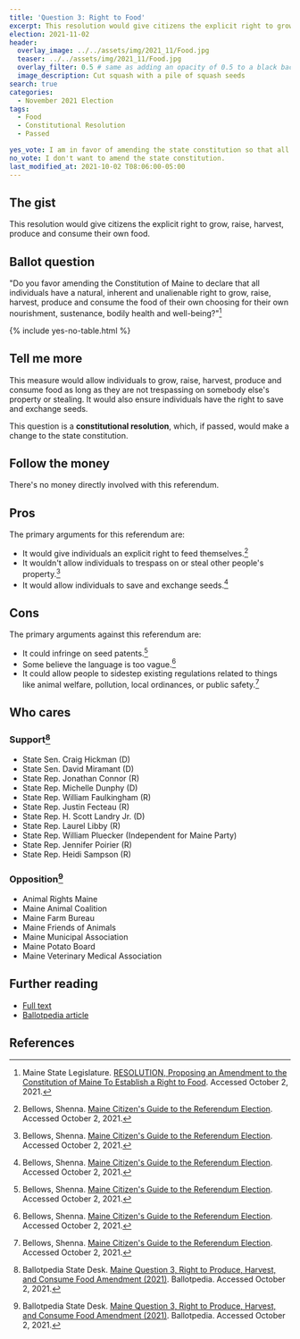 ```yaml
---
title: 'Question 3: Right to Food'
excerpt: This resolution would give citizens the explicit right to grow their own food.
election: 2021-11-02
header:
  overlay_image: ../../assets/img/2021_11/Food.jpg
  teaser: ../../assets/img/2021_11/Food.jpg
  overlay_filter: 0.5 # same as adding an opacity of 0.5 to a black background
  image_description: Cut squash with a pile of squash seeds
search: true
categories:
  - November 2021 Election
tags:
  - Food
  - Constitutional Resolution
  - Passed

yes_vote: I am in favor of amending the state constitution so that all individuals have the right to grow, raise, harvest, produce and consume the food of their choosing.
no_vote: I don't want to amend the state constitution.
last_modified_at: 2021-10-02 T08:06:00-05:00
---
```


## The gist

This resolution would give citizens the explicit right to grow, raise, harvest, produce and consume their own food.

## Ballot question

"Do you favor amending the Constitution of Maine to declare that all individuals have a natural, inherent and unalienable right to grow, raise, harvest, produce and consume the food of their own choosing for their own nourishment, sustenance, bodily health and well-being?"[^1]

{% include yes-no-table.html %}

## Tell me more

This measure would allow individuals to grow, raise, harvest, produce and consume food as long as they are not trespassing on somebody else's property or stealing. It would also ensure individuals have the right to save and exchange seeds.

This question is a **constitutional resolution**, which, if passed, would make a change to the state constitution.

## Follow the money

There's no money directly involved with this referendum.

## Pros

The primary arguments for this referendum are:

- It would give individuals an explicit right to feed themselves.[^3]
- It wouldn't allow individuals to trespass on or steal other people's property.[^3]
- It would allow individuals to save and exchange seeds.[^3]

## Cons

The primary arguments against this referendum are:

- It could infringe on seed patents.[^3]
- Some believe the language is too vague.[^3]
- It could allow people to sidestep existing regulations related to things like animal welfare, pollution, local ordinances, or public safety.[^3]

## Who cares

### Support[^2]

- State Sen. Craig Hickman (D)
- State Sen. David Miramant (D)
- State Rep. Jonathan Connor (R)
- State Rep. Michelle Dunphy (D)
- State Rep. William Faulkingham (R)
- State Rep. Justin Fecteau (R)
- State Rep. H. Scott Landry Jr. (D)
- State Rep. Laurel Libby (R)
- State Rep. William Pluecker (Independent for Maine Party)
- State Rep. Jennifer Poirier (R)
- State Rep. Heidi Sampson (R)

### Opposition[^2]

- Animal Rights Maine
- Maine Animal Coalition
- Maine Farm Bureau
- Maine Friends of Animals
- Maine Municipal Association
- Maine Potato Board
- Maine Veterinary Medical Association

## Further reading

- [Full text](http://legislature.maine.gov/ros/LawsOfMaine/breeze/Law/getDocById/?docId=78982)
- [Ballotpedia article](<https://ballotpedia.org/Maine_Question_3,_Right_to_Produce,_Harvest,_and_Consume_Food_Amendment_(2021)>)

## References

[^1]: Maine State Legislature. [RESOLUTION, Proposing an Amendment to the Constitution of Maine To Establish a Right to Food](http://legislature.maine.gov/ros/LawsOfMaine/breeze/Law/getDocById/?docId=78982). Accessed October 2, 2021.
[^2]: Ballotpedia State Desk. [Maine Question 3, Right to Produce, Harvest, and Consume Food Amendment (2021)](<https://ballotpedia.org/Maine_Question_3,_Right_to_Produce,_Harvest,_and_Consume_Food_Amendment_(2021)>). Ballotpedia. Accessed October 2, 2021.
[^3]: Bellows, Shenna. [Maine Citizen's Guide to the Referendum Election](https://www.maine.gov/sos/cec/elec/upcoming/pdf/11-21citizensguide.pdf). Accessed October 2, 2021.
